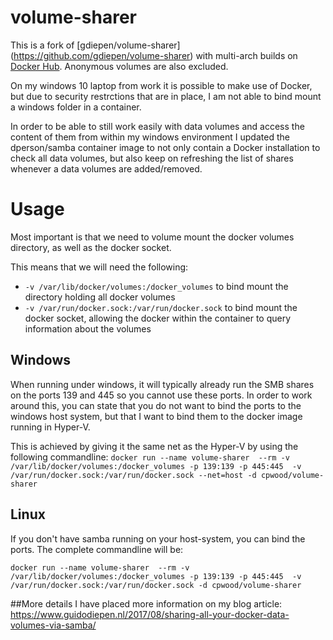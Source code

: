 # volume-sharer

This is a fork of [gdiepen/volume-sharer] (https://github.com/gdiepen/volume-sharer) with multi-arch builds on [Docker Hub](https://hub.docker.com/repository/docker/cpwood/volume-sharer). Anonymous volumes are also excluded.

On my windows 10 laptop from work it is possible to make use of Docker, but due to security restrctions that are in place, I am not able to bind mount a windows folder in a container.

In order to be able to still work easily with data volumes and access the content of them from within my windows environment I updated the dperson/samba container image to not only contain a Docker installation to check all data volumes, but also keep on refreshing the list of shares whenever a data volumes are added/removed.

# Usage

Most important is that we need to volume mount the docker volumes directory, as well as the docker socket.

This means that we will need the following:
* ```-v /var/lib/docker/volumes:/docker_volumes``` to bind mount the directory holding all docker volumes
* ```-v /var/run/docker.sock:/var/run/docker.sock``` to bind mount the docker socket, allowing the docker within the container to query information about the volumes

## Windows
When running under windows, it will typically already run the SMB shares on the ports 139 and 445 so you cannot use these ports. In order to work around this, you can state that you do not want to bind the ports to the windows host system, but that I want to bind them to the docker image running in Hyper-V.

This is achieved by giving it the same net as the Hyper-V by using the following commandline:
```docker run --name volume-sharer  --rm -v /var/lib/docker/volumes:/docker_volumes -p 139:139 -p 445:445  -v /var/run/docker.sock:/var/run/docker.sock --net=host -d cpwood/volume-sharer``` 



## Linux
If you don't have samba running on your host-system, you can bind the ports. The complete commandline will be:

```docker run --name volume-sharer  --rm -v /var/lib/docker/volumes:/docker_volumes -p 139:139 -p 445:445  -v /var/run/docker.sock:/var/run/docker.sock -d cpwood/volume-sharer```


##More details
I have placed more information on my blog article: https://www.guidodiepen.nl/2017/08/sharing-all-your-docker-data-volumes-via-samba/



